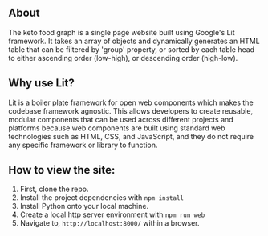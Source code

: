 ## About

The keto food graph is a single page website built using Google's Lit framework. It takes an array of objects and dynamically generates an HTML table that can be filtered by 'group' property, or sorted by each table head to either ascending order (low-high), or descending order (high-low).

## Why use Lit?

Lit is a boiler plate framework for open web components which makes the codebase framework agnostic. This allows developers to create reusable, modular components that can be used across different projects and platforms because web components are built using standard web technologies such as HTML, CSS, and JavaScript, and they do not require any specific framework or library to function.

## How to view the site:

1. First, clone the repo.
2. Install the project dependencies with ```npm install```
3. Install Python onto your local machine.
4. Create a local http server environment with ```npm run web```
5. Navigate to, ```http://localhost:8000/``` within a browser.
